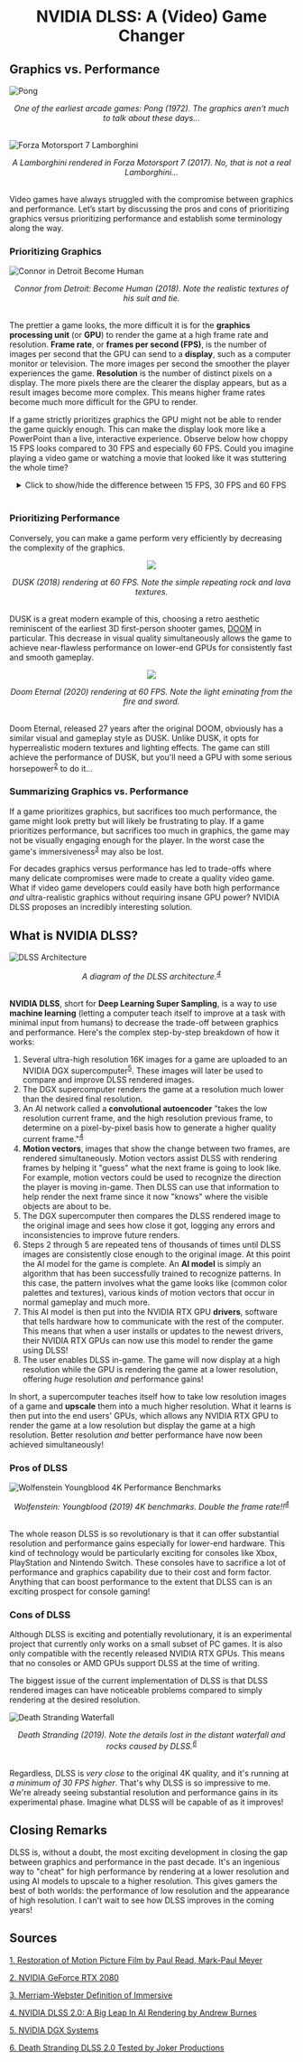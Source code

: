 <h1><center>NVIDIA DLSS: A (Video) Game Changer</center></h1>

## Graphics vs. Performance

![Pong](/assets/dlss/pong.png)

<center><em>One of the earliest arcade games: Pong (1972). The graphics aren't much to talk about these days...</em></center>
<br>

![Forza Motorsport 7 Lamborghini](/assets/dlss/forza_lambo.jpg)

<center><em>A Lamborghini rendered in Forza Motorsport 7 (2017). No, that is not a real Lamborghini...</em></center>
<br>

Video games have always struggled with the compromise between graphics and performance. Let’s start by discussing the pros and cons of prioritizing graphics versus prioritizing performance and establish some terminology along the way.

### Prioritizing Graphics 

![Connor in Detroit Become Human](/assets/dlss/detroit_become_human_connor.jpg)

<center><em>Connor from Detroit: Become Human (2018). Note the realistic textures of his suit and tie.</em></center>
<br>

The prettier a game looks, the more difficult it is for the **graphics processing unit** (or **GPU**) to render the game at a high frame rate and resolution. **Frame rate**, or **frames per second (FPS)**, is the number of images per second that the GPU can send to a **display**, such as a computer monitor or television. The more images per second the smoother the player experiences the game. **Resolution** is the number of distinct pixels on a display. The more pixels there are the clearer the display appears, but as a result images become more complex. This means higher frame rates become much more difficult for the GPU to render.

If a game strictly prioritizes graphics the GPU might not be able to render the game quickly enough. This can make the display look more like a PowerPoint than a live, interactive experience. Observe below how choppy 15 FPS looks compared to 30 FPS and especially 60 FPS. Could you imagine playing a video game or watching a movie that looked like it was stuttering the whole time?

<center>
    <details>
        <summary>Click to show/hide the difference between 15 FPS, 30 FPS and 60 FPS</summary>
        <p>
            <p align="center">
                <img src="/assets/dlss/frames_per_second.gif" />
            </p>
            <center>
              <em>15 FPS isn't very smooth. The human eye starts to perceive motion at about 10-12 FPS!<sup><a href="https://books.google.com/books?id=jzbUUL0xJAEC&pg=PA24#v=onepage&q&f=false" target="_blank">1</a></sup>
              </em>
            </center>
        </p>
    </details>  
</center>
<br>

### Prioritizing Performance

Conversely, you can make a game perform very efficiently by decreasing the complexity of the graphics.

<p align="center">
  <img src="/assets/dlss/dusk.gif" />
</p>

<center><em>DUSK (2018) rendering at 60 FPS. Note the simple repeating rock and lava textures.</em></center>
<br>

DUSK is a great modern example of this, choosing a retro aesthetic reminiscent of the earliest 3D first-person shooter games, [DOOM](https://en.wikipedia.org/wiki/Doom_(1993_video_game)) in particular. This decrease in visual quality simultaneously allows the game to achieve near-flawless performance on lower-end GPUs for consistently fast and smooth gameplay.

<p align="center">
  <img src="/assets/dlss/doom_eternal.gif" />
</p>

<center><em>Doom Eternal (2020) rendering at 60 FPS. Note the light eminating from the fire and sword.</em></center>
<br>

Doom Eternal, released 27 years after the original DOOM, obviously has a similar visual and gameplay style as DUSK. Unlike DUSK, it opts for hyperrealistic modern textures and lighting effects. The game can still achieve the performance of DUSK, but you'll need a GPU with some serious horsepower<sup><a href="https://www.nvidia.com/en-us/geforce/graphics-cards/30-series/rtx-3080/" target="_blank">2</a></sup> to do it...

### Summarizing Graphics vs. Performance

If a game prioritizes graphics, but sacrifices too much performance, the game might look pretty but will likely be frustrating to play. If a game prioritizes performance, but sacrifices too much in graphics, the game may not be visually engaging enough for the player. In the worst case the game's immersiveness<sup><a href="https://www.merriam-webster.com/dictionary/immersive" target="_blank">3</a></sup> may also be lost.

For decades graphics versus performance has led to trade-offs where many delicate compromises were made to create a quality video game. What if video game developers could easily have both high performance *and* ultra-realistic graphics without requiring insane GPU power? NVIDIA DLSS proposes an incredibly interesting solution.

## What is NVIDIA DLSS?

![DLSS Architecture](/assets/dlss/dlss_architecture.png)

<center>
  <em>A diagram of the DLSS architecture.<sup><a href="https://www.nvidia.com/en-us/geforce/news/nvidia-dlss-2-0-a-big-leap-in-ai-rendering/" target="_blank">4</a></sup>
  </em>
</center>
<br>

**NVIDIA DLSS**, short for **Deep Learning Super Sampling**, is a way to use **machine learning** (letting a computer teach itself to improve at a task with minimal input from humans) to decrease the trade-off between graphics and performance. Here's the complex step-by-step breakdown of how it works:

1. Several ultra-high resolution 16K images for a game are uploaded to an NVIDIA DGX supercomputer<sup><a href="https://www.nvidia.com/en-us/data-center/dgx-systems/" target="_blank">5</a></sup>. These images will later be used to compare and improve DLSS rendered images.
2. The DGX supercomputer renders the game at a resolution much lower than the desired final resolution.
3. An AI network called a **convolutional autoencoder** "takes the low resolution current frame, and the high resolution previous frame, to determine on a pixel-by-pixel basis how to generate a higher quality current frame."<sup><a href="" target="_blank">4</a></sup>
4. **Motion vectors**, images that show the change between two frames, are rendered simultaneously. Motion vectors assist DLSS with rendering frames by helping it "guess" what the next frame is going to look like. For example, motion vectors could be used to recognize the direction the player is moving in-game. Then DLSS can use that information to help render the next frame since it now "knows" where the visible objects are about to be.
5. The DGX supercomputer then compares the DLSS rendered image to the original image and sees how close it got, logging any errors and inconsistencies to improve future renders.
6. Steps 2 through 5 are repeated tens of thousands of times until DLSS images are consistently close enough to the original image. At this point the AI model for the game is complete. An **AI model** is simply an algorithm that has been successfully trained to recognize patterns. In this case, the pattern involves what the game looks like (common color palettes and textures), various kinds of motion vectors that occur in normal gameplay and much more.
7. This AI model is then put into the NVIDIA RTX GPU **drivers**, software that tells hardware how to communicate with the rest of the computer. This means that when a user installs or updates to the newest drivers, their NVIDIA RTX GPUs can now use this model to render the game using DLSS!
8. The user enables DLSS in-game. The game will now display at a high resolution while the GPU is rendering the game at a lower resolution, offering *huge* resolution *and* performance gains!

In short, a supercomputer teaches itself how to take low resolution images of a game and **upscale** them into a much higher resolution. What it learns is then put into the end users' GPUs, which allows any NVIDIA RTX GPU to render the game at a low resolution but display the game at a high resolution. Better resolution *and* better performance have now been achieved simultaneously!

### Pros of DLSS

![Wolfenstein Youngblood 4K Performance Benchmarks](/assets/dlss/wolfenstein_dlss_performance.png)

<center>
  <em>Wolfenstein: Youngblood (2019) 4K benchmarks. Double the frame rate!!<sup><a href="https://www.nvidia.com/en-us/geforce/news/nvidia-dlss-2-0-a-big-leap-in-ai-rendering/" target="_blank">4</a></sup>
  </em>
</center>
<br>

The whole reason DLSS is so revolutionary is that it can offer substantial resolution and performance gains especially for lower-end hardware. This kind of technology would be particularly exciting for consoles like Xbox, PlayStation and Nintendo Switch. These consoles have to sacrifice a lot of performance and graphics capability due to their cost and form factor. Anything that can boost performance to the extent that DLSS can is an exciting prospect for console gaming! 

### Cons of DLSS

Although DLSS is exciting and potentially revolutionary, it is an experimental project that currently only works on a small subset of PC games. It is also only compatible with the recently released NVIDIA RTX GPUs. This means that no consoles or AMD GPUs support DLSS at the time of writing.

The biggest issue of the current implementation of DLSS is that DLSS rendered images can have noticeable problems compared to simply rendering at the desired resolution.

![Death Stranding Waterfall](/assets/dlss/death_stranding_waterfall.gif)

<center>
  <em>Death Stranding (2019). Note the details lost in the distant waterfall and rocks caused by DLSS.<sup><a href="https://youtu.be/5I-1kivNAtc?t=205" target="_blank">6</a></sup>
  </em>
</center>
<br>

Regardless, DLSS is *very close* to the original 4K quality, and it's running at *a minimum of 30 FPS higher*. That's why DLSS is so impressive to me. We're already seeing substantial resolution and performance gains in its experimental phase. Imagine what DLSS will be capable of as it improves!

## Closing Remarks

DLSS is, without a doubt, the most exciting development in closing the gap between graphics and performance in the past decade. It's an ingenious way to "cheat" for high performance by rendering at a lower resolution and using AI models to upscale to a higher resolution. This gives gamers the best of both worlds: the performance of low resolution and the appearance of high resolution. I can't wait to see how DLSS improves in the coming years!

## Sources

[1. Restoration of Motion Picture Film by Paul Read, Mark-Paul Meyer](https://books.google.com/books?id=jzbUUL0xJAEC&pg=PA24#v=onepage&q&f=false)

[2. NVIDIA GeForce RTX 2080](https://www.nvidia.com/en-us/geforce/graphics-cards/30-series/rtx-3080/)

[3. Merriam-Webster Definition of Immersive](https://www.merriam-webster.com/dictionary/immersive)

[4. NVIDIA DLSS 2.0: A Big Leap In AI Rendering by Andrew Burnes](https://www.nvidia.com/en-us/geforce/news/nvidia-dlss-2-0-a-big-leap-in-ai-rendering/)

[5. NVIDIA DGX Systems](https://www.nvidia.com/en-us/data-center/dgx-systems/)

[6. Death Stranding DLSS 2.0 Tested by Joker Productions](https://youtu.be/5I-1kivNAtc?t=205)